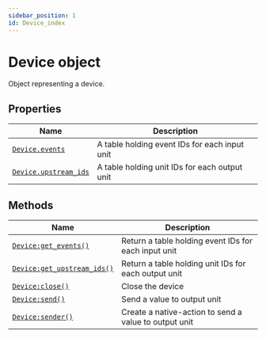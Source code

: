 ```yaml
---
sidebar_position: 1
id: Device_index
---
```


# Device object
Object representing a device.

## Properties
|Name|Description|
|-|-|
|[```Device.events```](/libs/mapper/Device/Device_events)|A table holding event IDs for each input unit|
|[```Device.upstream_ids```](/libs/mapper/Device/Device_upstream_ids)|A table holding unit IDs for each output unit|

## Methods
|Name|Description|
|-|-|
|[```Device:get_events()```](/libs/mapper/Device/Device-get_events)|Return a table holding event IDs for each input unit|
|[```Device:get_upstream_ids()```](/libs/mapper/Device/Device-get_upstream_ids)|Return a table holding unit IDs for each output unit|
|[```Device:close()```](/libs/mapper/Device/Device-close)|Close the device|
|[```Device:send()```](/libs/mapper/Device/Device-send)|Send a value to output unit|
|[```Device:sender()```](/libs/mapper/Device/Device-sender)|Create a native-action to send a value to output unit|
